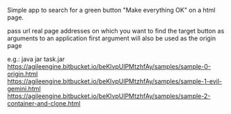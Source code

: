 Simple app to search for a green button "Make everything OK" on a html page.

pass url real page addresses on which you want to find the target button as arguments to an application
first argument will also be used as the origin page

e.g.: java jar task.jar https://agileengine.bitbucket.io/beKIvpUlPMtzhfAy/samples/sample-0-origin.html https://agileengine.bitbucket.io/beKIvpUlPMtzhfAy/samples/sample-1-evil-gemini.html https://agileengine.bitbucket.io/beKIvpUlPMtzhfAy/samples/sample-2-container-and-clone.html
